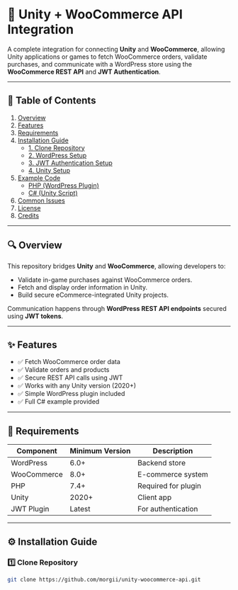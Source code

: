 # 🛒 Unity + WooCommerce API Integration

A complete integration for connecting **Unity** and **WooCommerce**, allowing Unity applications or games to fetch WooCommerce orders, validate purchases, and communicate with a WordPress store using the **WooCommerce REST API** and **JWT Authentication**.

---

## 📘 Table of Contents
1. [Overview](#-overview)
2. [Features](#-features)
3. [Requirements](#-requirements)
4. [Installation Guide](#-installation-guide)
   - [1. Clone Repository](#1️⃣-clone-repository)
   - [2. WordPress Setup](#2️⃣-wordpress-setup)
   - [3. JWT Authentication Setup](#3️⃣-jwt-authentication-setup)
   - [4. Unity Setup](#4️⃣-unity-setup)
5. [Example Code](#-example-code)
   - [PHP (WordPress Plugin)](#php-wordpress-plugin)
   - [C# (Unity Script)](#c-unity-script)
6. [Common Issues](#-common-issues)
7. [License](#-license)
8. [Credits](#-credits)

---

## 🔍 Overview

This repository bridges **Unity** and **WooCommerce**, allowing developers to:
- Validate in-game purchases against WooCommerce orders.
- Fetch and display order information in Unity.
- Build secure eCommerce-integrated Unity projects.

Communication happens through **WordPress REST API endpoints** secured using **JWT tokens**.

---

## ✨ Features

- ✅ Fetch WooCommerce order data  
- ✅ Validate orders and products  
- ✅ Secure REST API calls using JWT  
- ✅ Works with any Unity version (2020+)  
- ✅ Simple WordPress plugin included  
- ✅ Full C# example provided  

---

## 🧩 Requirements

| Component | Minimum Version | Description |
|------------|-----------------|--------------|
| WordPress  | 6.0+            | Backend store |
| WooCommerce | 8.0+           | E-commerce system |
| PHP        | 7.4+            | Required for plugin |
| Unity      | 2020+           | Client app |
| JWT Plugin | Latest          | For authentication |

---

## ⚙️ Installation Guide

### 1️⃣ Clone Repository

```bash
git clone https://github.com/morgii/unity-woocommerce-api.git
